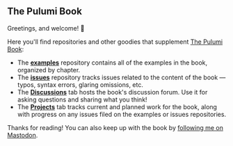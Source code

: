 ## The Pulumi Book

Greetings, and welcome! :wave: 

Here you'll find repositories and other goodies that supplement [The Pulumi Book](https://thepulumibook.com):

* The [**examples**](https://github.com/pulumibook/examples) repository contains all of the examples in the book, organized by chapter.
* The [**issues**](https://github.com/pulumibook/issues) repository tracks issues related to the content of the book &mdash; typos, syntax errors, glaring omissions, etc. 
* The [**Discussions**](https://github.com/orgs/pulumibook/discussions) tab hosts the book's discussion forum. Use it for asking questions and sharing what you think! 
* The [**Projects**](https://github.com/orgs/pulumibook/projects) tab tracks current and planned work for the book, along with progress on any issues filed on the examples or issues repositories.

Thanks for reading! You can also keep up with the book by [following me on Mastodon](https://hachyderm.io/@cnunciato).
